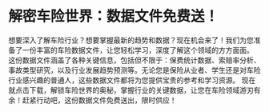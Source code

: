 # 解密车险世界：数据文件免费送！
想要深入了解车险行业？想要掌握最新的趋势和数据？现在机会来了！我们为您准备了一份丰富的车险数据文件，让您轻松学习，深度了解这个领域的方方面面。
这份数据文件涵盖了各种关键信息，包括但不限于：保费统计数据、索赔率分析、事故类型研究，以及行业发展趋势预测等。无论您是保险从业者、学生还是对车险行业感兴趣的普通人，这些数据文件都将为您提供宝贵的参考和学习资源。
现在就点击下载，解锁车险世界的奥秘，掌握行业的关键数据，让您在车险领域游刃有余！赶紧行动吧，这份数据文件免费送出，限时供应！
